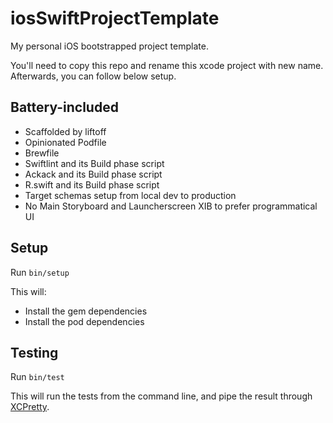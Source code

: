 # iosSwiftProjectTemplate #

My personal iOS bootstrapped project template.

You'll need to copy this repo and rename this xcode project with new name. Afterwards, you can follow below setup.

## Battery-included
- Scaffolded by liftoff
- Opinionated Podfile
- Brewfile
- Swiftlint and its Build phase script
- Ackack and its Build phase script
- R.swift and its Build phase script
- Target schemas setup from local dev to production
- No Main Storyboard and Launcherscreen XIB to prefer programmatical UI

## Setup ##

Run `bin/setup`

This will:

 - Install the gem dependencies
 - Install the pod dependencies

## Testing ##

Run `bin/test`

This will run the tests from the command line, and pipe the result through
[XCPretty][].

[XCPretty]: https://github.com/supermarin/xcpretty
